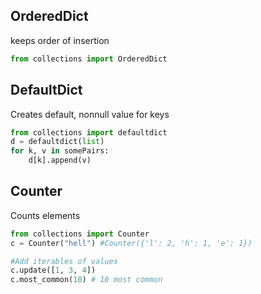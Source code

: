 ## OrderedDict

keeps order of insertion

```python
from collections import OrderedDict
```

## DefaultDict

Creates default, nonnull value for keys

```python
from collections import defaultdict
d = defaultdict(list)
for k, v in somePairs:
    d[k].append(v)
```

## Counter

Counts elements

```python
from collections import Counter
c = Counter("hell") #Counter({'l': 2, 'h': 1, 'e': 1})

#Add iterables of values
c.update([1, 3, 4])
c.most_common(10) # 10 most common
```

